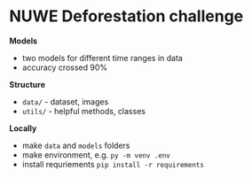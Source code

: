 # NUWE Deforestation challenge

**Models**
- two models for different time ranges in data
- accuracy crossed 90%

**Structure**
- `data/` - dataset, images
- `utils/` - helpful methods, classes

**Locally**
- make `data` and `models` folders
- make environment, e.g. `py -m venv .env`
- install requriements `pip install -r requirements` 